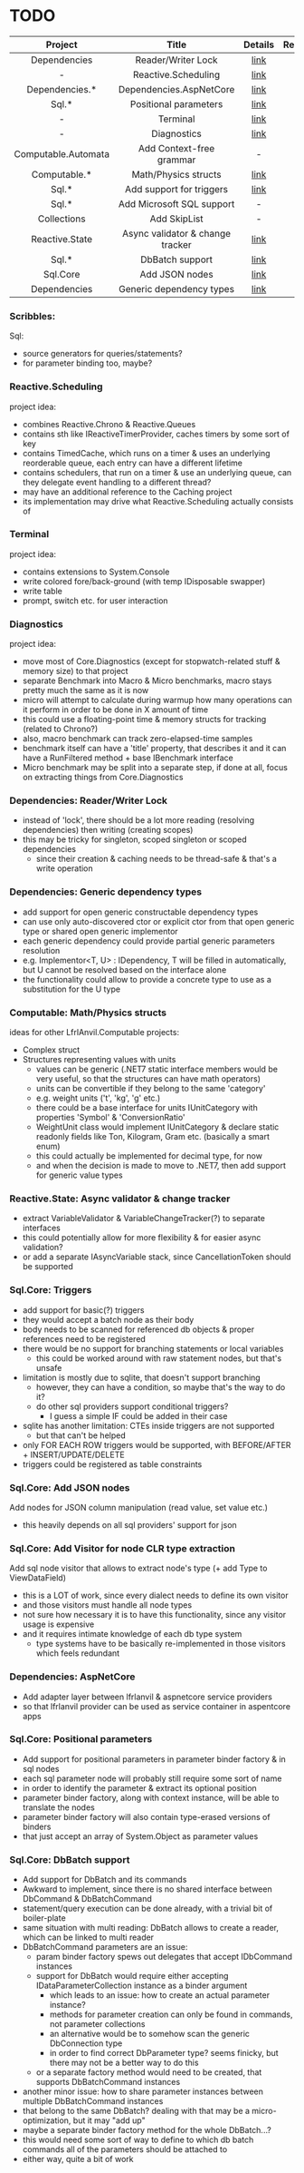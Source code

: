 # TODO
|       Project       |                  Title                   |                          Details                          | Requirements |
|:-------------------:|:----------------------------------------:|:---------------------------------------------------------:|:------------:|
|    Dependencies     |            Reader/Writer Lock            |          [link](#dependencies-readerwriter-lock)          |      -       |
|          -          |           Reactive.Scheduling            |                [link](#reactivescheduling)                |      -       |
|   Dependencies.*    |         Dependencies.AspNetCore          |             [link](#dependencies-aspnetcore)              |      -       |
|        Sql.*        |          Positional parameters           |          [link](#sqlcore-positional-parameters)           |      -       |
|          -          |                 Terminal                 |                     [link](#terminal)                     |      -       |
|          -          |               Diagnostics                |                   [link](#diagnostics)                    |      -       |
| Computable.Automata |         Add Context-free grammar         |                             -                             |      -       |
|    Computable.*     |           Math/Physics structs           |          [link](#computable-mathphysics-structs)          |      -       |
|        Sql.*        |         Add support for triggers         |                 [link](#sqlcore-triggers)                 |      -       |
|        Sql.*        |        Add Microsoft SQL support         |                             -                             |      -       |
|     Collections     |               Add SkipList               |                             -                             |      -       |
|   Reactive.State    |     Async validator & change tracker     |  [link](#reactivestate-async-validator--change-tracker)   |      -       |
|        Sql.*        |             DbBatch support              |             [link](#sqlcore-dbbatch-support)              |      -       |
|      Sql.Core       |              Add JSON nodes              |              [link](#sqlcore-add-json-nodes)              |      -       |
|    Dependencies     |         Generic dependency types         |      [link](#dependencies-generic-dependency-types)       |      -       |

### Scribbles:
Sql:
- source generators for queries/statements?
- for parameter binding too, maybe?


### Reactive.Scheduling
project idea:
- combines Reactive.Chrono & Reactive.Queues
- contains sth like IReactiveTimerProvider, caches timers by some sort of key
- contains TimedCache, which runs on a timer & uses an underlying reorderable queue,
each entry can have a different lifetime
- contains schedulers, that run on a timer & use an underlying queue,
can they delegate event handling to a different thread?
- may have an additional reference to the Caching project
- its implementation may drive what Reactive.Scheduling actually consists of

### Terminal
project idea:
- contains extensions to System.Console
- write colored fore/back-ground (with temp IDisposable swapper)
- write table
- prompt, switch etc. for user interaction

### Diagnostics
project idea:
- move most of Core.Diagnostics (except for stopwatch-related stuff & memory size) to that project
- separate Benchmark into Macro & Micro benchmarks, macro stays pretty much the same as it is now
- micro will attempt to calculate during warmup how many operations can it perform in order to be done in X amount of time
- this could use a floating-point time & memory structs for tracking (related to Chrono?)
- also, macro benchmark can track zero-elapsed-time samples
- benchmark itself can have a 'title' property, that describes it and it can have a RunFiltered method + base IBenchmark interface
- Micro benchmark may be split into a separate step, if done at all, focus on extracting things from Core.Diagnostics

### Dependencies: Reader/Writer Lock
- instead of 'lock', there should be a lot more reading (resolving dependencies) then writing (creating scopes)
- this may be tricky for singleton, scoped singleton or scoped dependencies
  - since their creation & caching needs to be thread-safe & that's a write operation

### Dependencies: Generic dependency types
- add support for open generic constructable dependency types
- can use only auto-discovered ctor or explicit ctor from that open generic type or shared open generic implementor
- each generic dependency could provide partial generic parameters resolution
- e.g. Implementor<T, U> : IDependency<T>, T will be filled in automatically, but U cannot be resolved based on the interface alone
- the functionality could allow to provide a concrete type to use as a substitution for the U type

### Computable: Math/Physics structs
ideas for other LfrlAnvil.Computable projects:
- Complex struct
- Structures representing values with units
  - values can be generic (.NET7 static interface members would be very useful, so that the structures can have math operators)
  - units can be convertible if they belong to the same 'category'
  - e.g. weight units ('t', 'kg', 'g' etc.)
  - there could be a base interface for units IUnitCategory with properties 'Symbol' & 'ConversionRatio'
  - WeightUnit class would implement IUnitCategory & declare static readonly fields like Ton, Kilogram, Gram etc. (basically a smart enum)
  - this could actually be implemented for decimal type, for now
  - and when the decision is made to move to .NET7, then add support for generic value types

### Reactive.State: Async validator & change tracker
- extract VariableValidator & VariableChangeTracker(?) to separate interfaces
- this could potentially allow for more flexibility & for easier async validation?
- or add a separate IAsyncVariable stack, since CancellationToken should be supported

### Sql.Core: Triggers
- add support for basic(?) triggers
- they would accept a batch node as their body
- body needs to be scanned for referenced db objects & proper references need to be registered
- there would be no support for branching statements or local variables
  - this could be worked around with raw statement nodes, but that's unsafe
- limitation is mostly due to sqlite, that doesn't support branching
  - however, they can have a condition, so maybe that's the way to do it?
  - do other sql providers support conditional triggers?
    - I guess a simple IF could be added in their case
- sqlite has another limitation: CTEs inside triggers are not supported
  - but that can't be helped
- only FOR EACH ROW triggers would be supported, with BEFORE/AFTER + INSERT/UPDATE/DELETE
- triggers could be registered as table constraints

### Sql.Core: Add JSON nodes
Add nodes for JSON column manipulation (read value, set value etc.)
- this heavily depends on all sql providers' support for json

### Sql.Core: Add Visitor for node CLR type extraction
Add sql node visitor that allows to extract node's type (+ add Type to ViewDataField)
- this is a LOT of work, since every dialect needs to define its own visitor
- and those visitors must handle all node types
- not sure how necessary it is to have this functionality, since any visitor usage is expensive
- and it requires intimate knowledge of each db type system
  - type systems have to be basically re-implemented in those visitors which feels redundant

### Dependencies: AspNetCore
- Add adapter layer between lfrlanvil & aspnetcore service providers
- so that lfrlanvil provider can be used as service container in aspentcore apps

### Sql.Core: Positional parameters
- Add support for positional parameters in parameter binder factory & in sql nodes
- each sql parameter node will probably still require some sort of name
- in order to identify the parameter & extract its optional position
- parameter binder factory, along with context instance, will be able to translate the nodes
- parameter binder factory will also contain type-erased versions of binders
- that just accept an array of System.Object as parameter values

### Sql.Core: DbBatch support
- Add support for DbBatch and its commands
- Awkward to implement, since there is no shared interface between DbCommand & DbBatchCommand
- statement/query execution can be done already, with a trivial bit of boiler-plate
- same situation with multi reading: DbBatch allows to create a reader, which can be linked to multi reader
- DbBatchCommand parameters are an issue:
  - param binder factory spews out delegates that accept IDbCommand instances
  - support for DbBatch would require either accepting IDataParameterCollection instance as a binder argument
    - which leads to an issue: how to create an actual parameter instance?
    - methods for parameter creation can only be found in commands, not parameter collections
    - an alternative would be to somehow scan the generic DbConnection type
    - in order to find correct DbParameter type? seems finicky, but there may not be a better way to do this
  - or a separate factory method would need to be created, that supports DbBatchCommand instances
- another minor issue: how to share parameter instances between multiple DbBatchCommand instances
- that belong to the same DbBatch? dealing with that may be a micro-optimization, but it may "add up"
- maybe a separate binder factory method for the whole DbBatch...?
- this would need some sort of way to define to which db batch commands all of the parameters should be attached to
- either way, quite a bit of work
